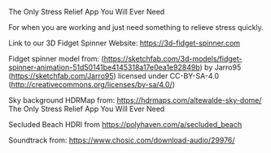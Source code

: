 The Only Stress Relief App You Will Ever Need

For when you are working and just need something to relieve stress quickly.

Link to our 3D Fidget Spinner Website: https://3d-fidget-spinner.com

Fidget spinner model from: (https://sketchfab.com/3d-models/fidget-spinner-animation-51d50141be4145318a17e0ea1e92849b) by Jarro95 (https://sketchfab.com/Jarro95) licensed under CC-BY-SA-4.0 (http://creativecommons.org/licenses/by-sa/4.0/)

Sky background HDRMap from: https://hdrmaps.com/altewalde-sky-dome/
The Only Stress Relief App You Will Ever Need

Secluded Beach HDRI from https://polyhaven.com/a/secluded_beach

Soundtrack from: https://www.chosic.com/download-audio/29976/
